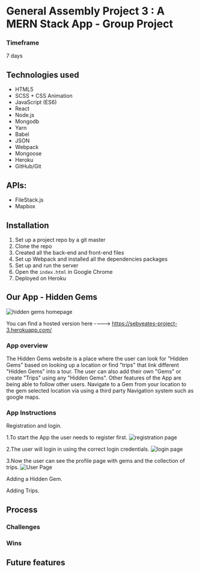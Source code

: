 # General Assembly Project 3 : A MERN Stack App - Group Project

### Timeframe
7 days

## Technologies used

* HTML5
* SCSS + CSS Animation
* JavaScript (ES6)
* React
* Node.js
* Mongodb
* Yarn
* Babel
* JSON
* Webpack
* Mongoose
* Heroku
* GitHub/Git

##  APIs:
* FileStack.js
* Mapbox

## Installation

1. Set up a project repo by a git master
2. Clone the repo
3. Created all the back-end and front-end files
4. Set up Webpack and installed all the dependencies packages
5. Set up and run the server
6. Open the `index.html` in Google Chrome
7. Deployed on Heroku

## Our App - Hidden Gems

![hidden gems homepage](https://user-images.githubusercontent.com/42389173/52848831-9a9ca500-3107-11e9-9557-3c1fc40cc4d9.png)

You can find a hosted version here ----> https://sebyeates-project-3.herokuapp.com/

### App overview
The Hidden Gems website is a place where the user can look for "Hidden Gems" based on looking up a location or find "trips" that link different "Hidden Gems" into a tour. The user can also add their own "Gems" or create "Trips" using any "Hidden Gems". Other features of the App are being able to follow other users. Navigate to a Gem from your location to the gem selected location via using a third party Navigation system such as google maps.


### App Instructions

Registration and login.

1.To start the App the user needs to register first.
![registration page](https://user-images.githubusercontent.com/42389173/52851319-b30fbe00-310d-11e9-883d-9fa2f0fd347e.png)

2.The user will login in using the correct login credentials.
![login page](https://user-images.githubusercontent.com/42389173/52851380-e0f50280-310d-11e9-8a5f-4ef41a846ac1.png)

3.Now the user can see the profile page with gems and the collection of trips.
![User Page](https://user-images.githubusercontent.com/44299893/52972325-72849e80-33b2-11e9-8aed-acf7fbf61614.png)

Adding a Hidden Gem.


Adding Trips.



## Process


### Challenges


### Wins


## Future features
